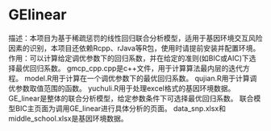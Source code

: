# GElinear
描述：本项目为基于稀疏惩罚的线性回归联合分析模型，适用于基因环境交互风险因素的识别，本项目还依赖Rcpp、rJava等R包，使用时请提前安装并配置环境。
作用：可以计算给定调优参数下的回归系数，并在给定的准则(如BIC或AIC)下选择最优回归系数。
gmcp_cpp.cpp是c++文件，用于计算算法最内层的迭代方程。
model.R用于计算在一个调优参数下的最优回归系数。
qujian.R用于计算调优参数取值范围的函数。
yuchuli.R用于处理excel格式的基因环境数据。
GE_linear是整体的联合分析模型，给定参数条件下可选择最优回归系数。
联合模型BIC主页面为调用GE_linear进行具体分析的页面。
data_snp.xlsx和middle_school.xlsx是基因环境数据。

